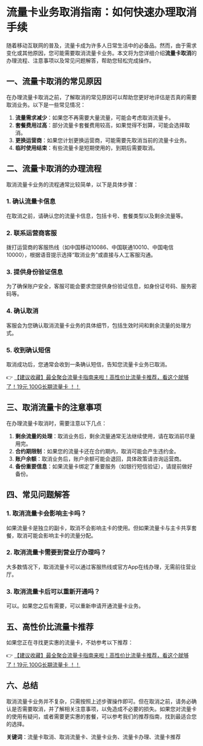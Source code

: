 # 流量卡业务取消指南：如何快速办理取消手续

随着移动互联网的普及，流量卡成为许多人日常生活中的必备品。然而，由于需求变化或其他原因，您可能需要取消流量卡业务。本文将为您详细介绍**流量卡取消**的办理流程、注意事项以及常见问题解答，帮助您轻松完成操作。

## 一、流量卡取消的常见原因

在办理流量卡取消之前，了解取消的常见原因可以帮助您更好地评估是否真的需要取消业务。以下是一些常见情况：

1. **流量需求减少**：如果您不再需要大量流量，可能会考虑取消流量卡。
2. **套餐费用过高**：部分流量卡套餐费用较高，如果觉得不划算，可能会选择取消。
3. **更换运营商**：如果您计划更换运营商，可能需要先取消当前的流量卡业务。
4. **临时使用结束**：有些流量卡是短期使用的，到期后需要取消。

## 二、流量卡取消的办理流程

取消流量卡业务的流程通常比较简单，以下是具体步骤：

### 1. 确认流量卡信息
在取消之前，请确认您的流量卡信息，包括卡号、套餐类型以及剩余流量等。

### 2. 联系运营商客服
拨打运营商的客服热线（如中国移动10086、中国联通10010、中国电信10000），根据语音提示选择“取消业务”或直接与人工客服沟通。

### 3. 提供身份验证信息
为了确保账户安全，客服可能会要求您提供身份验证信息，如身份证号码、服务密码等。

### 4. 确认取消
客服会为您确认取消流量卡业务的具体细节，包括生效时间和剩余流量的处理方式。

### 5. 收到确认短信
取消成功后，您通常会收到一条确认短信，告知您流量卡业务已取消。

👉 [【建议收藏】最全聚合流量卡指南来啦！高性价比流量卡推荐，看这个就够了！19元 100G长期流量卡 ！！](https://bit.ly/Liuliangka)

## 三、取消流量卡的注意事项

在办理流量卡取消时，需要注意以下几点：

1. **剩余流量的处理**：取消业务后，剩余流量通常无法继续使用，请在取消前尽量用完。
2. **合约期限制**：如果您的流量卡还在合约期内，取消可能会产生违约金。
3. **账户余额**：取消业务后，账户余额可能会退回，具体政策请咨询运营商。
4. **备份重要信息**：如果流量卡绑定了重要服务（如银行短信验证），请提前做好备份。

## 四、常见问题解答

### 1. 取消流量卡会影响主卡吗？
如果流量卡是独立的副卡，取消不会影响主卡的使用。但如果流量卡与主卡共享套餐，取消可能会影响主卡的流量分配。

### 2. 取消流量卡需要到营业厅办理吗？
大多数情况下，取消流量卡可以通过客服热线或官方App在线办理，无需前往营业厅。

### 3. 取消流量卡后可以重新开通吗？
可以。如果您之后有需要，可以重新申请开通流量卡业务。

## 五、高性价比流量卡推荐

如果您正在寻找更实惠的流量卡，不妨参考以下推荐：

👉 [【建议收藏】最全聚合流量卡指南来啦！高性价比流量卡推荐，看这个就够了！19元 100G长期流量卡 ！！](https://bit.ly/Liuliangka)

## 六、总结

取消流量卡业务并不复杂，只需按照上述步骤操作即可。但在取消之前，请务必确认是否需要取消，并了解相关注意事项，以免造成不必要的损失。如果您对流量卡的使用有疑问，或者需要更实惠的套餐，可以参考我们的推荐指南，找到最适合您的选择。

**关键词**：流量卡取消、取消流量卡、流量卡业务、流量卡办理、流量卡推荐